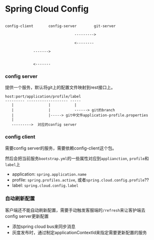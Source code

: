 # Spring Cloud Config

```

config-client       config-server        git-server

                                --------->

                                <--------

             ------->


             <-------

```


### config server

提供一个服务，默认将git上的配置文件映射到rest接口上。

```
host:port/application/profile/label
--------- ------------------- -----
   |                |           |
   |                |           ------> git的branch
   |                |-----> git中文件application-profile.properties
   |
   --------->  对应的config server

```

### config client

需要config server的服务，需要依赖config-client这个包。

然后会把当前服务`bootstrap.yml`的一些属性对应到`applianction`, `profile`和`label`上
* application: `spring.application.name`
* profile: `spring.profiles.active`, 或者`spring.cloud.config.profile`??
* label: `spring.cloud.config.label`


### 自动刷新配置

客户端还不能自动刷新配置，需要手动触发客服端的`/refresh`来让客护端去config server更新配置


* 添加spring cloud bus来同步消息
* 灰度发布时，通过制定applicationContextId来指定需要更新配置的服务
